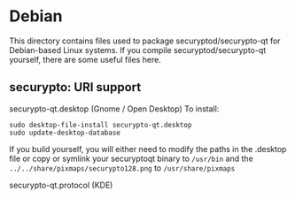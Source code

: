 
Debian
====================
This directory contains files used to package securyptod/securypto-qt
for Debian-based Linux systems. If you compile securyptod/securypto-qt yourself, there are some useful files here.

## securypto: URI support ##


securypto-qt.desktop  (Gnome / Open Desktop)
To install:

	sudo desktop-file-install securypto-qt.desktop
	sudo update-desktop-database

If you build yourself, you will either need to modify the paths in
the .desktop file or copy or symlink your securyptoqt binary to `/usr/bin`
and the `../../share/pixmaps/securypto128.png` to `/usr/share/pixmaps`

securypto-qt.protocol (KDE)


